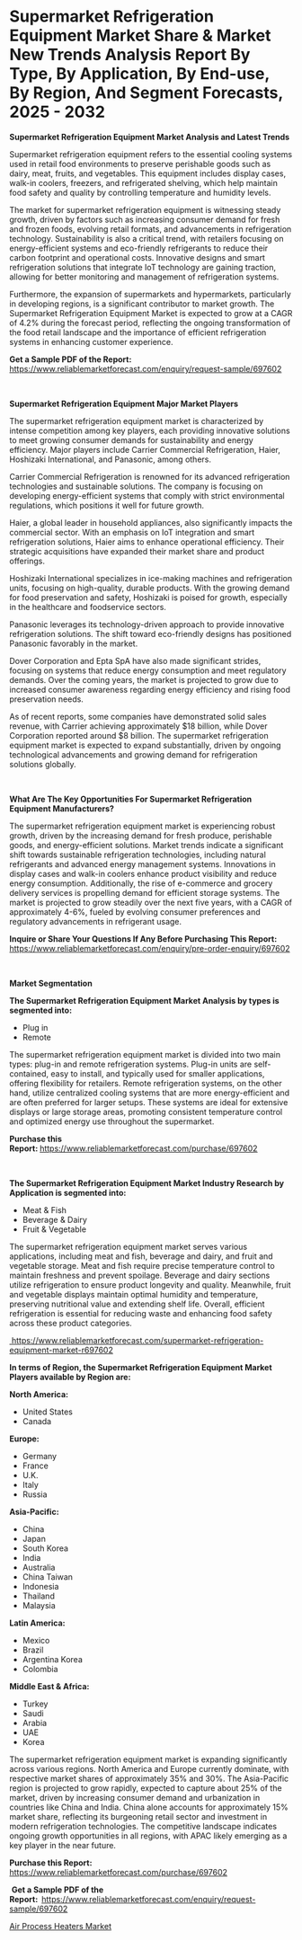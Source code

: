 <p><h1>Supermarket Refrigeration Equipment Market Share & Market New Trends Analysis Report By Type, By Application, By End-use, By Region, And Segment Forecasts, 2025 - 2032</h1></p><p><strong>Supermarket Refrigeration Equipment Market Analysis and Latest Trends</strong></p>
<p><p>Supermarket refrigeration equipment refers to the essential cooling systems used in retail food environments to preserve perishable goods such as dairy, meat, fruits, and vegetables. This equipment includes display cases, walk-in coolers, freezers, and refrigerated shelving, which help maintain food safety and quality by controlling temperature and humidity levels.</p><p>The market for supermarket refrigeration equipment is witnessing steady growth, driven by factors such as increasing consumer demand for fresh and frozen foods, evolving retail formats, and advancements in refrigeration technology. Sustainability is also a critical trend, with retailers focusing on energy-efficient systems and eco-friendly refrigerants to reduce their carbon footprint and operational costs. Innovative designs and smart refrigeration solutions that integrate IoT technology are gaining traction, allowing for better monitoring and management of refrigeration systems.</p><p>Furthermore, the expansion of supermarkets and hypermarkets, particularly in developing regions, is a significant contributor to market growth. The Supermarket Refrigeration Equipment Market is expected to grow at a CAGR of 4.2% during the forecast period, reflecting the ongoing transformation of the food retail landscape and the importance of efficient refrigeration systems in enhancing customer experience.</p></p>
<p><strong>Get a Sample PDF of the Report:&nbsp;</strong> <a href="https://www.reliablemarketforecast.com/enquiry/request-sample/697602?utm_campaign=1875&utm_medium=2&utm_source=Github&utm_content=ia&utm_term=17022025&utm_id=supermarket-refrigeration-equipment">https://www.reliablemarketforecast.com/enquiry/request-sample/697602</a></p>
<p>&nbsp;</p>
<p><strong>Supermarket Refrigeration Equipment Major Market Players</strong></p>
<p><p>The supermarket refrigeration equipment market is characterized by intense competition among key players, each providing innovative solutions to meet growing consumer demands for sustainability and energy efficiency. Major players include Carrier Commercial Refrigeration, Haier, Hoshizaki International, and Panasonic, among others.</p><p>Carrier Commercial Refrigeration is renowned for its advanced refrigeration technologies and sustainable solutions. The company is focusing on developing energy-efficient systems that comply with strict environmental regulations, which positions it well for future growth.</p><p>Haier, a global leader in household appliances, also significantly impacts the commercial sector. With an emphasis on IoT integration and smart refrigeration solutions, Haier aims to enhance operational efficiency. Their strategic acquisitions have expanded their market share and product offerings.</p><p>Hoshizaki International specializes in ice-making machines and refrigeration units, focusing on high-quality, durable products. With the growing demand for food preservation and safety, Hoshizaki is poised for growth, especially in the healthcare and foodservice sectors.</p><p>Panasonic leverages its technology-driven approach to provide innovative refrigeration solutions. The shift toward eco-friendly designs has positioned Panasonic favorably in the market. </p><p>Dover Corporation and Epta SpA have also made significant strides, focusing on systems that reduce energy consumption and meet regulatory demands. Over the coming years, the market is projected to grow due to increased consumer awareness regarding energy efficiency and rising food preservation needs.</p><p>As of recent reports, some companies have demonstrated solid sales revenue, with Carrier achieving approximately $18 billion, while Dover Corporation reported around $8 billion. The supermarket refrigeration equipment market is expected to expand substantially, driven by ongoing technological advancements and growing demand for refrigeration solutions globally.</p></p>
<p>&nbsp;</p>
<p><strong>What Are The Key Opportunities For Supermarket Refrigeration Equipment Manufacturers?</strong></p>
<p><p>The supermarket refrigeration equipment market is experiencing robust growth, driven by the increasing demand for fresh produce, perishable goods, and energy-efficient solutions. Market trends indicate a significant shift towards sustainable refrigeration technologies, including natural refrigerants and advanced energy management systems. Innovations in display cases and walk-in coolers enhance product visibility and reduce energy consumption. Additionally, the rise of e-commerce and grocery delivery services is propelling demand for efficient storage systems. The market is projected to grow steadily over the next five years, with a CAGR of approximately 4-6%, fueled by evolving consumer preferences and regulatory advancements in refrigerant usage.</p></p>
<p><strong>Inquire or Share Your Questions If Any Before Purchasing This Report:</strong> <a href="https://www.reliablemarketforecast.com/enquiry/pre-order-enquiry/697602?utm_campaign=1875&utm_medium=2&utm_source=Github&utm_content=ia&utm_term=17022025&utm_id=supermarket-refrigeration-equipment">https://www.reliablemarketforecast.com/enquiry/pre-order-enquiry/697602</a></p>
<p>&nbsp;</p>
<p><strong>Market Segmentation</strong></p>
<p><strong>The Supermarket Refrigeration Equipment Market Analysis by types is segmented into:</strong></p>
<p><ul><li>Plug in</li><li>Remote</li></ul></p>
<p><p>The supermarket refrigeration equipment market is divided into two main types: plug-in and remote refrigeration systems. Plug-in units are self-contained, easy to install, and typically used for smaller applications, offering flexibility for retailers. Remote refrigeration systems, on the other hand, utilize centralized cooling systems that are more energy-efficient and are often preferred for larger setups. These systems are ideal for extensive displays or large storage areas, promoting consistent temperature control and optimized energy use throughout the supermarket.</p></p>
<p><strong>Purchase this Report:&nbsp;</strong><a href="https://www.reliablemarketforecast.com/purchase/697602?utm_campaign=1875&utm_medium=2&utm_source=Github&utm_content=ia&utm_term=17022025&utm_id=supermarket-refrigeration-equipment">https://www.reliablemarketforecast.com/purchase/697602</a></p>
<p>&nbsp;</p>
<p><strong>The Supermarket Refrigeration Equipment Market Industry Research by Application is segmented into:</strong></p>
<p><ul><li>Meat & Fish</li><li>Beverage & Dairy</li><li>Fruit & Vegetable</li></ul></p>
<p><p>The supermarket refrigeration equipment market serves various applications, including meat and fish, beverage and dairy, and fruit and vegetable storage. Meat and fish require precise temperature control to maintain freshness and prevent spoilage. Beverage and dairy sections utilize refrigeration to ensure product longevity and quality. Meanwhile, fruit and vegetable displays maintain optimal humidity and temperature, preserving nutritional value and extending shelf life. Overall, efficient refrigeration is essential for reducing waste and enhancing food safety across these product categories.</p></p>
<p><a href="https://www.reliablemarketforecast.com/supermarket-refrigeration-equipment-market-r697602?utm_campaign=1875&utm_medium=2&utm_source=Github&utm_content=ia&utm_term=17022025&utm_id=supermarket-refrigeration-equipment">&nbsp;https://www.reliablemarketforecast.com/supermarket-refrigeration-equipment-market-r697602</a></p>
<p><strong>In terms of Region, the Supermarket Refrigeration Equipment Market Players available by Region are:</strong></p>
<p>
    <p> <strong> North America: </strong>
        <ul>
            <li>United States</li>
            <li>Canada</li>
        </ul>
        </p> 
    <p> <strong> Europe: </strong>
        <ul>
            <li>Germany</li>
            <li>France</li>
            <li>U.K.</li>
            <li>Italy</li>
            <li>Russia</li>
        </ul>
        </p> 
    <p> <strong> Asia-Pacific: </strong>
        <ul>
            <li>China</li>
            <li>Japan</li>
            <li>South Korea</li>
            <li>India</li>
            <li>Australia</li>
            <li>China Taiwan</li>
            <li>Indonesia</li>
            <li>Thailand</li>
            <li>Malaysia</li>
        </ul>
        </p> 
    <p> <strong> Latin America: </strong>
        <ul>
            <li>Mexico</li>
            <li>Brazil</li>
            <li>Argentina Korea</li>
            <li>Colombia</li>
        </ul>
        </p> 
    <p> <strong> Middle East & Africa: </strong>
        <ul>
            <li>Turkey</li>
            <li>Saudi</li>
            <li>Arabia</li>
            <li>UAE</li>
            <li>Korea</li>
        </ul>
    </p>
    </p>
<p><p>The supermarket refrigeration equipment market is expanding significantly across various regions. North America and Europe currently dominate, with respective market shares of approximately 35% and 30%. The Asia-Pacific region is projected to grow rapidly, expected to capture about 25% of the market, driven by increasing consumer demand and urbanization in countries like China and India. China alone accounts for approximately 15% market share, reflecting its burgeoning retail sector and investment in modern refrigeration technologies. The competitive landscape indicates ongoing growth opportunities in all regions, with APAC likely emerging as a key player in the near future.</p></p>
<p><strong>Purchase this Report: </strong><a href="https://www.reliablemarketforecast.com/purchase/697602?utm_campaign=1875&utm_medium=2&utm_source=Github&utm_content=ia&utm_term=17022025&utm_id=supermarket-refrigeration-equipment">https://www.reliablemarketforecast.com/purchase/697602</a></p>
<p>&nbsp;<strong>Get a Sample PDF of the Report:&nbsp;&nbsp;</strong><a href="https://www.reliablemarketforecast.com/enquiry/request-sample/697602?utm_campaign=1875&utm_medium=2&utm_source=Github&utm_content=ia&utm_term=17022025&utm_id=supermarket-refrigeration-equipment">https://www.reliablemarketforecast.com/enquiry/request-sample/697602</a></p>
<p><strong></strong></p>
<p><p><a href="https://github.com/Chiragrp22/Market-Research-Report-List-7/blob/main/air-process-heaters-market.md?utm_campaign=1875&utm_medium=2&utm_source=Github&utm_content=ia&utm_term=17022025&utm_id=supermarket-refrigeration-equipment">Air Process Heaters Market</a></p></p>